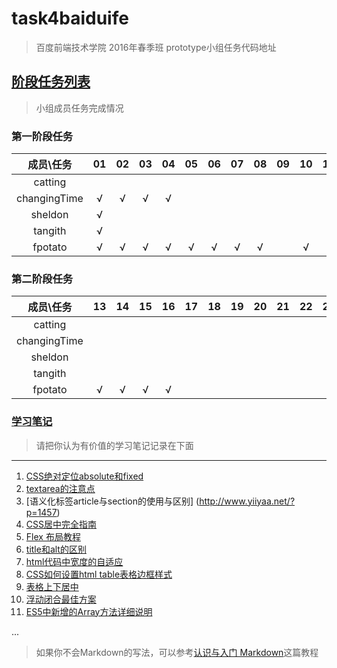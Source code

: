 ﻿# task4baiduife
> 百度前端技术学院 2016年春季班 prototype小组任务代码地址


## [阶段任务列表](http://ife.baidu.com/task/all)
> 小组成员任务完成情况

###  第一阶段任务          

| 成员\任务    | 01 | 02 | 03 | 04 | 05 | 06 | 07 | 08 | 09 | 10 | 11 | 12 |
|:------------:|:--:|:--:|:--:|:--:|:--:|:--:|:--:|:--:|:--:|:--:|:--:|:--:|
| catting      |    |    |    |    |    |    |    |    |    |    |    |    |
| changingTime | √  | √  | √  |  √ |    |    |    |    |    |    |    |    |    
| sheldon      | √  |    |    |    |    |    |    |    |    |    |    |    |
| tangith      | √  |    |    |    |    |    |    |    |    |    |    |    |
| fpotato      | √  | √  | √  | √  | √  | √  | √  | √  |    | √  |    |    | 

###  第二阶段任务

| 成员\任务  | 13 | 14 | 15 | 16 | 17 | 18 | 19 | 20 | 21 | 22 | 23 | 24 | 25 | 26 | 27 | 28 | 29 | 30 | 31 | 32 | 33 | 34 | 35 | 36 |
|:----------:|:--:|:--:|:--:|:--:|:--:|:--:|:--:|:--:|:--:|:--:|:--:|:--:|:--:|:--:|:--:|:--:|:--:|:--:|:--:|:--:|:--:|:--:|:--:|:--:|
| catting    |    |    |    |    |    |    |    |    |    |    |    |    |    |    |    |    |    |    |    |    |    |    |    |    |
|changingTime|    |    |    |    |    |    |    |    |    |    |    |    |    |    |    |    |    |    |    |    |    |    |    |    |
| sheldon    |    |    |    |    |    |    |    |    |    |    |    |    |    |    |    |    |    |    |    |    |    |    |    |    |
| tangith    |    |    |    |    |    |    |    |    |    |    |    |    |    |    |    |    |    |    |    |    |    |    |    |    |
| fpotato    | √  | √  | √  | √  |    |    |    |    |    |    |    |    |    |    |    |    |    |    |    |    |    |    |    |    |


### [学习笔记](http://ife.baidu.com/note/all)
> 请把你认为有价值的学习笔记记录在下面


***
1. [CSS绝对定位absolute和fixed](http://ife.baidu.com/note/detail?noteId=41)
2. [textarea的注意点](http://www.monmonkey.com/rumenpian/html/textarea.html)
3. [语义化标签article与section的使用与区别] (http://www.yiiyaa.net/?p=1457)
4. [CSS居中完全指南](http://www.jianshu.com/p/2df4828adfd4)
5. [Flex 布局教程](http://www.ruanyifeng.com/blog/2015/07/flex-grammar.html?utm_source=tuicool)
6. [title和alt的区别](http://www.phpwind.net/read/2006363)
7. [html代码中宽度的自适应](http://zhidao.baidu.com/link?url=A4Uzqy5A3-Lu6oO5PiuRqeDeoOEcCReRZFcepI9pQmmhoysSFHH6wEwy1RXcaeB4FKU-JsLoHqUoKzNNkefXVtcd__PmeFg4LVQauB3h2pm)
8. [CSS如何设置html table表格边框样式]( http://www.divcss5.com/wenji/w503.shtml)
9. [表格上下居中 ](http://bbs.csdn.net/topics/360008038)
10. [浮动闭合最佳方案](http://www.daqianduan.com/3606.html)
11. [ES5中新增的Array方法详细说明](http://www.zhangxinxu.com/wordpress/2013/04/es5%E6%96%B0%E5%A2%9E%E6%95%B0%E7%BB%84%E6%96%B9%E6%B3%95/)

...



> 如果你不会Markdown的写法，可以参考[认识与入门 Markdown](http://sspai.com/25137)这篇教程

